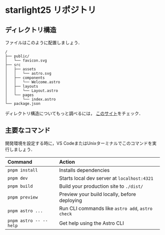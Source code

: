 # starlight25 リポジトリ

## ディレクトリ構造

ファイルはこのように配置しましょう．

```text
/
├── public/
│   └── favicon.svg
├── src
│   ├── assets
│   │   └── astro.svg
│   ├── components
│   │   └── Welcome.astro
│   ├── layouts
│   │   └── Layout.astro
│   └── pages
│       └── index.astro
└── package.json
```

ディレクトリ構造についてもっと調べるには， [このサイト](https://docs.astro.build/en/basics/project-structure/)をチェック．

## 主要なコマンド

開発環境を設定する時に，VS CodeまたはUnixターミナルでこのコマンドを実行しましょう．

| Command                   | Action                                           |
| :------------------------ | :----------------------------------------------- |
| `pnpm install`             | Installs dependencies                            |
| `pnpm dev`             | Starts local dev server at `localhost:4321`      |
| `pnpm build`           | Build your production site to `./dist/`          |
| `pnpm preview`         | Preview your build locally, before deploying     |
| `pnpm astro ...`       | Run CLI commands like `astro add`, `astro check` |
| `pnpm astro -- --help` | Get help using the Astro CLI                     |

